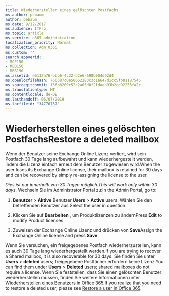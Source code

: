 ```yaml
---
title: Wiederherstellen eines gelöschten Postfachs
ms.author: pebaum
author: pebaum
ms.date: 9/12/2017
ms.audience: ITPro
ms.topic: article
ms.service: o365-administration
localization_priority: Normal
ms.collection: Adm_O365
ms.custom: ''
search.appverid:
- MOE150
- MED150
- MBS150
ms.assetid: e6112a76-bbb6-4c22-b2e6-690b004d92d4
ms.openlocfilehash: 760587c0e58662283c3c1a647d1cc5fb81187545
ms.sourcegitcommit: 136b8209c52c2a05d0f2fdaab93b2cd92253fa2c
ms.translationtype: MT
ms.contentlocale: de-DE
ms.lasthandoff: 06/07/2019
ms.locfileid: "34770737"
---
```

# <a name="restore-a-deleted-mailbox"></a><span data-ttu-id="4c3fd-102">Wiederherstellen eines gelöschten Postfachs</span><span class="sxs-lookup"><span data-stu-id="4c3fd-102">Restore a deleted mailbox</span></span>

<span data-ttu-id="4c3fd-103">Wenn der Benutzer seine Exchange Online Lizenz verliert, wird sein Postfach 30 Tage lang aufbewahrt und kann wiederhergestellt werden, indem die Lizenz einfach erneut dem Benutzer zugewiesen wird.</span><span class="sxs-lookup"><span data-stu-id="4c3fd-103">When the user loses its Exchange Online license, their mailbox is retained for 30 days and can be recovered by simply re-assigning the license to the user.</span></span>
  
 <span data-ttu-id="4c3fd-104">*Dies ist nur innerhalb von 30 Tagen möglich.*</span><span class="sxs-lookup"><span data-stu-id="4c3fd-104">*This will work only within 30 days.*</span></span>  <span data-ttu-id="4c3fd-105">Wechseln Sie im Administrator Portal zu:</span><span class="sxs-lookup"><span data-stu-id="4c3fd-105">In the Admin Portal, go to:</span></span> 
  
1. <span data-ttu-id="4c3fd-106">**Benutzer** \> **Aktive** Benutzer.</span><span class="sxs-lookup"><span data-stu-id="4c3fd-106">**Users** \> **Active** users.</span></span> <span data-ttu-id="4c3fd-107">Wählen Sie den betreffenden Benutzer aus.</span><span class="sxs-lookup"><span data-stu-id="4c3fd-107">Select the user in question.</span></span> 
    
2. <span data-ttu-id="4c3fd-108">Klicken Sie auf **Bearbeiten** , um Produktlizenzen zu ändern</span><span class="sxs-lookup"><span data-stu-id="4c3fd-108">Press **Edit** to modify Product licenses</span></span> 
    
3. <span data-ttu-id="4c3fd-109">Zuweisen der Exchange Online Lizenz und drücken von **Save**</span><span class="sxs-lookup"><span data-stu-id="4c3fd-109">Assign the Exchange Online license and press **Save**</span></span>
    
<span data-ttu-id="4c3fd-110">Wenn Sie versuchen, ein freigegebenes Postfach wiederherzustellen, kann es auch 30 Tage lang wiederhergestellt werden.</span><span class="sxs-lookup"><span data-stu-id="4c3fd-110">If you are trying to recover a Shared mailbox, it is also recoverable for 30 days.</span></span> <span data-ttu-id="4c3fd-111">Sie finden Sie unter **Users** \> **deleted** users; freigegebene Postfächer erfordern keine Lizenz.</span><span class="sxs-lookup"><span data-stu-id="4c3fd-111">You can find them under **Users** \> **Deleted** users; shared mailboxes do not require a license.</span></span> <span data-ttu-id="4c3fd-112">Wenn Sie feststellen, dass Sie einen gelöschten Benutzer wiederherstellen müssen, finden Sie weitere Informationen unter [Wiederherstellen eines Benutzers in Office 365](https://docs.microsoft.com/office365/admin/add-users/restore-user).</span><span class="sxs-lookup"><span data-stu-id="4c3fd-112">If you realize that you need to restore a deleted user, please see [Restore a user in Office 365](https://docs.microsoft.com/office365/admin/add-users/restore-user).</span></span>
  

